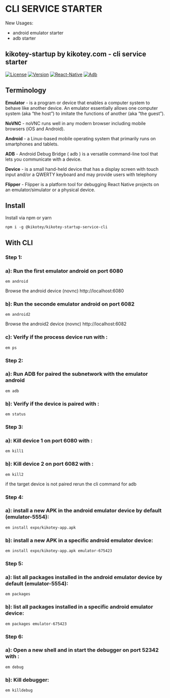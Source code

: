 CLI SERVICE STARTER
=====================

New Usages:
 - android emulator starter
 - adb starter

## kikotey-startup by kikotey.com - cli service starter 

[![License](https://img.shields.io/badge/License-Apache%202.0-blue.svg)](https://opensource.org/licenses/Apache2.0)
[![Version](https://img.shields.io/badge/node-%3E%3D%2012-brightgreen)](https://nodejs.org/)
[![React-Native](https://reactnative.dev/docs/environment-setup?guide=native)](https://reactnative.dev/docs/environment-setup?guide=native)
[![Adb](https://developer.android.com/tools/adb)](https://developer.android.com/tools/adb)


## Terminology

**Emulator** -  is a program or device that enables a computer system to behave like another device. An emulator essentially allows one computer system (aka “the host”) to imitate the functions of another (aka “the guest”).

**NoVNC** - noVNC runs well in any modern browser including mobile browsers (iOS and Android).

**Android** - a Linux-based mobile operating system that primarily runs on smartphones and tablets. 

**ADB** - Android Debug Bridge ( adb ) is a versatile command-line tool that lets you communicate with a device. 

**Device** -  is a small hand-held device that has a display screen with touch input and/or a QWERTY keyboard and may provide users with telephony

**Flipper** -  Flipper is a platform tool for debugging React Native projects on an emulator/simulator or a physical device.

## Install

Install via npm or yarn

```
npm i -g @kikotey/kikotey-startup-service-cli
```


## With CLI


### Step 1:
### a): Run the first emulator android on port 6080
```
em android
```
Browse the android device (novnc) http://localhost:6080


### b): Run the seconde emulator android on port 6082
```
em android2
```
Browse the android2 device (novnc) http://localhost:6082


### c): Verify if the process device run with : 
```
em ps
```


### Step 2:
### a): Run ADB for paired the subnetwork with the emulator android
```
em adb
```

### b): Verify if the device is paired with : 
```
em status
```

### Step 3:
### a): Kill device 1 on port 6080 with : 
```
em kill1
```

### b): Kill device 2 on port 6082 with : 
```
em kill2
```

if the target device is not paired rerun the cli command for adb


### Step 4:
### a): install a new APK in the android emulator device by default (emulator-5554): 
```
em install expo/kikotey-app.apk 
```

### b): install a new APK in a specific android emulator device: 
```
em install expo/kikotey-app.apk emulator-675423 
```

### Step 5:
### a): list all packages installed in the android emulator device by default (emulator-5554): 
```
em packages
```

### b): list all packages installed in a specific android emulator device: 
```
em packages emulator-675423
```

### Step 6:
### a): Open a new shell and in start the debugger on port 52342 with : 
```
em debug
```

### b): Kill debugger: 
```
em killdebug
```
